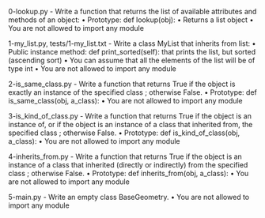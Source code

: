0-lookup.py - Write a function that returns the list of available attributes and methods of an object:
    • Prototype: def lookup(obj):
    • Returns a list object
    • You are not allowed to import any module

1-my_list.py, tests/1-my_list.txt - Write a class MyList that inherits from list:
    • Public instance method: def print_sorted(self): that prints the list, but sorted (ascending sort)
    • You can assume that all the elements of the list will be of type int
    • You are not allowed to import any module

2-is_same_class.py - Write a function that returns True if the object is exactly an instance of the specified class ; otherwise False.
    • Prototype: def is_same_class(obj, a_class):
    • You are not allowed to import any module

3-is_kind_of_class.py - Write a function that returns True if the object is an instance of, or if the object is an instance of a class that inherited from, the specified class ; otherwise False.
    • Prototype: def is_kind_of_class(obj, a_class):
    • You are not allowed to import any module

4-inherits_from.py - Write a function that returns True if the object is an instance of a class that inherited (directly or indirectly) from the specified class ; otherwise False.
    • Prototype: def inherits_from(obj, a_class):
    • You are not allowed to import any module

5-main.py - Write an empty class BaseGeometry.
    • You are not allowed to import any module

